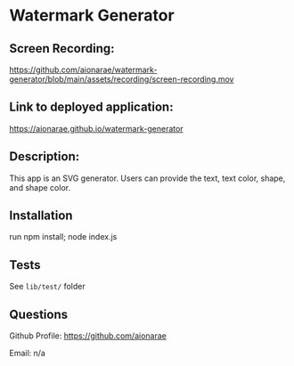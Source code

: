 # Watermark Generator
  
## Screen Recording:

https://github.com/aionarae/watermark-generator/blob/main/assets/recording/screen-recording.mov

## Link to deployed application:

https://aionarae.github.io/watermark-generator

## Description:

This app is an SVG generator. Users can provide the text, text color, shape, and shape color.

## Installation

run npm install; node index.js

## Tests

See `lib/test/` folder

## Questions

Github Profile: https://github.com/aionarae

Email: n/a
